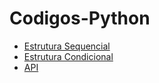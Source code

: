 # Codigos-Python
- [Estrutura Sequencial](https://github.com/eduarda-alcantara/Codigos-Python/tree/main/EstruturaSequencial)
- [Estrutura Condicional](https://github.com/eduarda-alcantara/Codigos-Python/tree/main/EstruturaCondicional)
- [API](https://github.com/eduarda-alcantara/Codigos-Python/tree/main/API)
